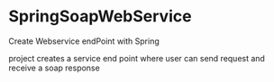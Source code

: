 # SpringSoapWebService
Create Webservice endPoint with Spring

project creates a service end point where user can send request and receive a soap response
